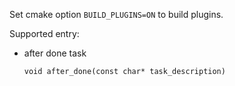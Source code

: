 Set cmake option `BUILD_PLUGINS=ON` to build plugins.

Supported entry:

- after done task 

    ```void after_done(const char* task_description)```
